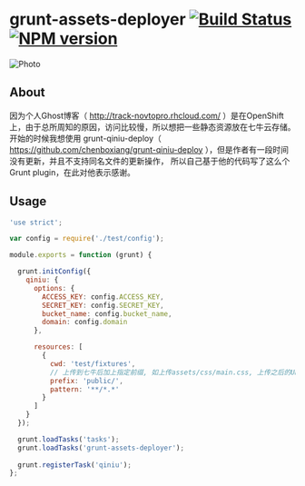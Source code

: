 # grunt-assets-deployer [![Build Status](https://travis-ci.org/Novtopro/grunt-assets-deployer.svg?branch=master)](https://travis-ci.org/Novtopro/grunt-assets-deployer) [![NPM version](https://badge.fury.io/js/grunt-assets-deployer.svg)](http://badge.fury.io/js/grunt-assets-deployer)

![Photo](http://novtopro.qiniudn.com/images/c/0f/6da7ea7081eebbe01694240480be1.jpg)
   
## About

因为个人Ghost博客（ http://track-novtopro.rhcloud.com/ ）是在OpenShift上，由于总所周知的原因，访问比较慢，所以想把一些静态资源放在七牛云存储。开始的时候我想使用 grunt-qiniu-deploy（ https://github.com/chenboxiang/grunt-qiniu-deploy ），但是作者有一段时间没有更新，并且不支持同名文件的更新操作， 所以自己基于他的代码写了这么个Grunt plugin，在此对他表示感谢。

## Usage

```javascript
'use strict';

var config = require('./test/config');

module.exports = function (grunt) {

  grunt.initConfig({
    qiniu: {
      options: {
        ACCESS_KEY: config.ACCESS_KEY,
        SECRET_KEY: config.SECRET_KEY,
        bucket_name: config.bucket_name,
        domain: config.domain
      },

      resources: [
        {
          cwd: 'test/fixtures',
          // 上传到七牛后加上指定前缀, 如上传assets/css/main.css, 上传之后的URL变成 http://bucket_name.qiniudn.com/public/assets/css/main.css
          prefix: 'public/',
          pattern: '**/*.*'
        }
      ]
    }
  });

  grunt.loadTasks('tasks');
  grunt.loadTasks('grunt-assets-deployer');
  
  grunt.registerTask('qiniu');
};
```
